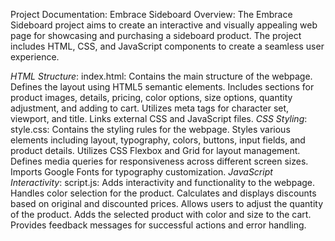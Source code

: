 Project Documentation: Embrace Sideboard
Overview:
The Embrace Sideboard project aims to create an interactive and visually appealing web page for showcasing and purchasing a sideboard product. The project includes HTML, CSS, and JavaScript components to create a seamless user experience.

*HTML Structure*:
    index.html: Contains the main structure of the webpage.
    Defines the layout using HTML5 semantic elements.
    Includes sections for product images, details, pricing, color options, size options, quantity adjustment, and adding to cart.
    Utilizes meta tags for character set, viewport, and title.
    Links external CSS and JavaScript files.
*CSS Styling*:
  style.css: Contains the styling rules for the webpage.
  Styles various elements including layout, typography, colors, buttons, input fields, and product details.
  Utilizes CSS Flexbox and Grid for layout management.
  Defines media queries for responsiveness across different screen sizes.
  Imports Google Fonts for typography customization.
*JavaScript Interactivity*:
  script.js: Adds interactivity and functionality to the webpage.
  Handles color selection for the product.
  Calculates and displays discounts based on original and discounted prices.
  Allows users to adjust the quantity of the product.
  Adds the selected product with color and size to the cart.
  Provides feedback messages for successful actions and error handling.

